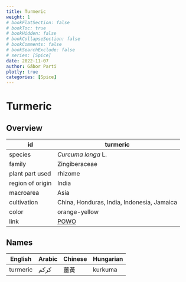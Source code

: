 ```yaml
---
title: Turmeric
weight: 1
# bookFlatSection: false
# bookToc: true
# bookHidden: false
# bookCollapseSection: false
# bookComments: false
# bookSearchExclude: false
# series: [Spice]
date: 2022-11-07
author: Gábor Parti
plotly: true
categories: [Spice]
---
```


# Turmeric

## Overview

|       id       |                      turmeric                     |
|----------------|---------------------------------------------------|
|     species    |                 *Curcuma longa* L.                |
|     family     |                   Zingiberaceae                   |
| plant part used|                      rhizome                      |
|region of origin|                       India                       |
|    macroarea   |                        Asia                       |
|   cultivation  |     China, Honduras, India, Indonesia, Jamaica    |
|      color     |                   orange-yellow                   |
|      link      |[POWO](https://powo.science.kew.org/taxon/796451-1)|

 ## Names
| English|Arabic|Chinese|Hungarian|
|--------|------|-------|---------|
|turmeric| كركم |   薑黃  | kurkuma |